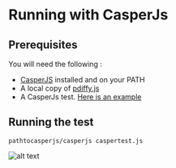 # Running with CasperJs

## Prerequisites
You will need the following :
* [CasperJS](http://casperjs.org) installed and on your PATH
* A local copy of [pdiffy.js](https://raw.github.com/kennychua/pdiffy/master/js/src/pdiffy.js)
* A CasperJs test. [Here is an example](https://raw.github.com/kennychua/pdiffy/master/examples/casperjs/caspertest.js)

## Running the test
```
pathtocasperjs/casperjs caspertest.js
```
![alt text](http://kennychua.net/wp-content/uploads/2013/08/casperjs.png "CasperJS test run screenshot")
